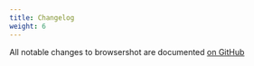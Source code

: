 ```yaml
---
title: Changelog
weight: 6
---
```


All notable changes to browsershot are documented [on GitHub](https://github.com/spatie/browsershot/blob/main/CHANGELOG.md)
